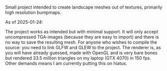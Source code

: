 Small project intended to create landscape meshes out of textures, primarily high resolution bumpmaps.

As of 2025-01-24:

The project works as intended but with minimal support. It will only accept uncompressed TGA-images (because they are easy to import) and there is no way to save the resulting mesh.
For anyone who wishes to compile the source: you need to link GLFW and GLEW to the project.
The renderer is, as you will have already guessed, made with OpenGL and is very bare bones but rendered 33.5 million triangles on my laptop (GTX 4070) in 150 fps.
Other demands means I am currently putting this on hiatus.
